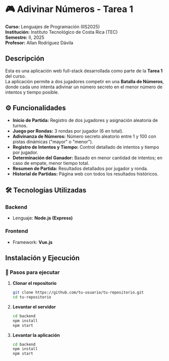 # 🎮 Adivinar Números - Tarea 1

**Curso:** Lenguajes de Programación (IIS2025)  
**Institución:** Instituto Tecnológico de Costa Rica (TEC)  
**Semestre:** II, 2025  
**Profesor:** Allan Rodríguez Dávila  



##  Descripción
Esta es una aplicación web full-stack desarrollada como parte de la **Tarea 1** del curso.  
La aplicación permite a dos jugadores competir en una **Batalla de Números**, donde cada uno intenta adivinar un número secreto en el menor número de intentos y tiempo posible.



## ⚙️ Funcionalidades
- **Inicio de Partida:** Registro de dos jugadores y asignación aleatoria de turnos.  
- **Juego por Rondas:** 3 rondas por jugador (6 en total).  
- **Adivinanza de Números:** Número secreto aleatorio entre 1 y 100 con pistas dinámicas ("mayor" o "menor").  
- **Registro de Intentos y Tiempo:** Control detallado de intentos y tiempo por jugador.  
- **Determinación del Ganador:** Basado en menor cantidad de intentos; en caso de empate, menor tiempo total.  
- **Resumen de Partida:** Resultados detallados por jugador y ronda.  
- **Historial de Partidas:** Página web con todos los resultados históricos.  



## 🛠️ Tecnologías Utilizadas
### Backend
- Lenguaje: **Node.js (Express)**
### Frontend
- Framework: **Vue.js** 



##  Instalación y Ejecución

### 📌 Pasos para ejecutar

1. **Clonar el repositorio**
   ```bash
   git clone https://github.com/tu-usuario/tu-repositorio.git
   cd tu-repositorio

2. **Levantar el servidor**
   ```bash
   cd backend
   npm install
   npm start
3. **Levantar la aplicación**
   ```bash
   cd backend
   npm install
   npm start
